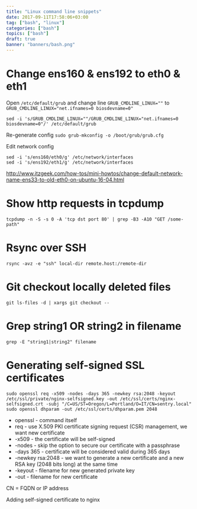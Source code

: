 ```yaml
---
title: "Linux command line snippets"
date: 2017-09-11T17:58:06+03:00
tag: ["bash", "linux"]
categories: ["bash"]
topics: ["bash"]
draft: true
banner: "banners/bash.png"
---
```


# Change ens160 & ens192 to eth0 & eth1

Open `/etc/default/grub` and change line `GRUB_CMDLINE_LINUX=""` to `GRUB_CMDLINE_LINUX="net.ifnames=0 biosdevname=0"`

```
sed -i 's/GRUB_CMDLINE_LINUX=""/GRUB_CMDLINE_LINUX="net.ifnames=0 biosdevname=0"/' /etc/default/grub
```

Re-generate config `sudo grub-mkconfig -o /boot/grub/grub.cfg`

Edit network config 

```
sed -i 's/ens160/eth0/g' /etc/network/interfaces
sed -i 's/ens192/eth1/g' /etc/network/interfaces
```

http://www.itzgeek.com/how-tos/mini-howtos/change-default-network-name-ens33-to-old-eth0-on-ubuntu-16-04.html


# Show http requests in tcpdump

`tcpdump -n -S -s 0 -A 'tcp dst port 80' | grep -B3 -A10 "GET /some-path"`

# Rsync over SSH

`rsync -avz -e "ssh" local-dir remote.host:/remote-dir`


# Git checkout locally deleted files

`git ls-files -d | xargs git checkout --`

# Grep string1 OR string2 in filename

`grep -E "string1|string2" filename`


# Generating self-signed SSL certificates

```
sudo openssl req -x509 -nodes -days 365 -newkey rsa:2048 -keyout /etc/ssl/private/nginx-selfsigned.key -out /etc/ssl/certs/nginx-selfsigned.crt -subj "/C=US/ST=Oregon/L=Portland/O=IT/CN=sentry.local"
sudo openssl dhparam -out /etc/ssl/certs/dhparam.pem 2048
```

* openssl - command itself
* req - use X.509 PKI certificate signing request (CSR) management, we want new certificate
* -x509 - the certificate will be self-signed
* -nodes - skip the option to secure our certificate with a passphrase
* -days 365 - certificate will be considered valid during 365 days
* -newkey rsa:2048 - we want to generate a new certificate and a new RSA key (2048 bits long) at the same time
* -keyout - filename for new generated private key
* -out - filename for new certificate

CN = FQDN or IP address

Adding self-signed certificate to nginx

